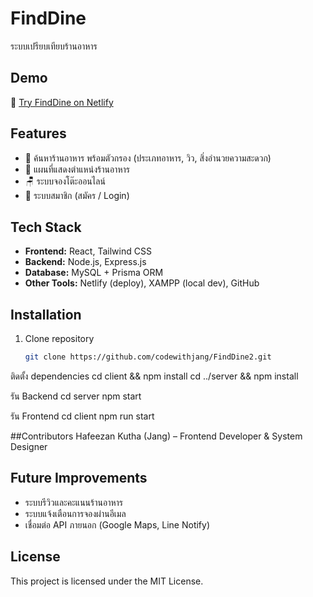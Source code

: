 # FindDine
ระบบเปรียบเทียบร้านอาหาร

## Demo
🔗 [Try FindDine on Netlify]((https://finddine.netlify.app/))  

## Features
- 🔎 ค้นหาร้านอาหาร พร้อมตัวกรอง (ประเภทอาหาร, วิว, สิ่งอำนวยความสะดวก)
- 📍 แผนที่แสดงตำแหน่งร้านอาหาร
- 🪑 ระบบจองโต๊ะออนไลน์
- 👤 ระบบสมาชิก (สมัคร / Login)

## Tech Stack
- **Frontend:** React, Tailwind CSS
- **Backend:** Node.js, Express.js
- **Database:** MySQL + Prisma ORM
- **Other Tools:** Netlify (deploy), XAMPP (local dev), GitHub


## Installation
1. Clone repository  
   ```bash
   git clone https://github.com/codewithjang/FindDine2.git
  ติดตั้ง dependencies
  cd client && npm install
  cd ../server && npm install

  รัน Backend
  cd server
  npm start

  รัน Frontend
  cd client
  npm run start

##Contributors
Hafeezan Kutha (Jang) – Frontend Developer & System Designer

## Future Improvements
- ระบบรีวิวและคะแนนร้านอาหาร
- ระบบแจ้งเตือนการจองผ่านอีเมล
- เชื่อมต่อ API ภายนอก (Google Maps, Line Notify)


## License
This project is licensed under the MIT License.






